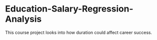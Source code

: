 # Education-Salary-Regression-Analysis
This course project looks into how duration could affect career success.
